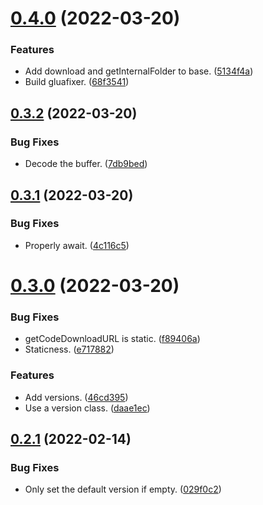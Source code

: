 # [0.4.0](https://github.com/JoshPiper/setup-glualint/compare/v0.3.2...v0.4.0) (2022-03-20)


### Features

* Add download and getInternalFolder to base. ([5134f4a](https://github.com/JoshPiper/setup-glualint/commit/5134f4a7828270f6598ef161f3040fbffbaf6e14))
* Build gluafixer. ([68f3541](https://github.com/JoshPiper/setup-glualint/commit/68f354108e69adf8878b2c5b1a179887e57830e1))



## [0.3.2](https://github.com/JoshPiper/setup-glualint/compare/v0.3.1...v0.3.2) (2022-03-20)


### Bug Fixes

* Decode the buffer. ([7db9bed](https://github.com/JoshPiper/setup-glualint/commit/7db9bed9ce7f50fddc611e9e6ea43853df21495b))



## [0.3.1](https://github.com/JoshPiper/setup-glualint/compare/v0.3.0...v0.3.1) (2022-03-20)


### Bug Fixes

* Properly await. ([4c116c5](https://github.com/JoshPiper/setup-glualint/commit/4c116c5855fc81c4cd6cf6b9ea015b14de2fc258))



# [0.3.0](https://github.com/JoshPiper/setup-glualint/compare/v0.2.1...v0.3.0) (2022-03-20)


### Bug Fixes

* getCodeDownloadURL is static. ([f89406a](https://github.com/JoshPiper/setup-glualint/commit/f89406a798473fedca26b95a912d6581e8bb63d9))
* Staticness. ([e717882](https://github.com/JoshPiper/setup-glualint/commit/e71788229d417807590993e3c74f30c69be37ef4))


### Features

* Add versions. ([46cd395](https://github.com/JoshPiper/setup-glualint/commit/46cd39506860fced8c2f05a7d08566cebee7e994))
* Use a version class. ([daae1ec](https://github.com/JoshPiper/setup-glualint/commit/daae1ec62bf0d54f0d2c35754a85d1c1d2ad407f))



## [0.2.1](https://github.com/JoshPiper/setup-glualint/compare/v0.2.0...v0.2.1) (2022-02-14)


### Bug Fixes

* Only set the default version if empty. ([029f0c2](https://github.com/JoshPiper/setup-glualint/commit/029f0c2c73fe204c5069e955da583611028e322c))



